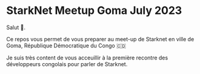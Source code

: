 # StarkNet Meetup Goma July 2023

Salut 👋.

Ce repos vous permet de vous preparer au meet-up de Starknet en ville de Goma, République Démocratique du Congo 🇨🇩

Je suis très content de vous acceuillir à la première recontre des développeurs congolais pour parler de Starknet.


